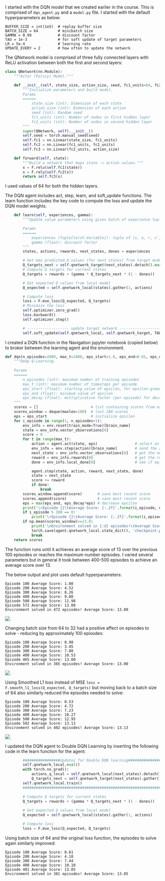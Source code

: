 I started with the DQN model that we created earlier in the course.  This is comprised of ```dqn_agent.py``` and a ```model.py``` file.  I started with the default hyperparameters as below:
```
BUFFER_SIZE = int(1e5)  # replay buffer size
BATCH_SIZE = 64         # minibatch size
GAMMA = 0.99            # discount factor
TAU = 1e-3              # for soft update of target parameters
LR = 5e-4               # learning rate 
UPDATE_EVERY = 2        # how often to update the network
```
The QNetwork model is comprised of three fully connected layers with ReLU activation between both the first and second layers:
```python
class QNetwork(nn.Module):
    """Actor (Policy) Model."""

    def __init__(self, state_size, action_size, seed, fc1_units=64, fc2_units=64):
        """Initialize parameters and build model.
        Params
        ======
            state_size (int): Dimension of each state
            action_size (int): Dimension of each action
            seed (int): Random seed
            fc1_units (int): Number of nodes in first hidden layer
            fc2_units (int): Number of nodes in second hidden layer
        """
        super(QNetwork, self).__init__()
        self.seed = torch.manual_seed(seed)
        self.fc1 = nn.Linear(state_size, fc1_units)
        self.fc2 = nn.Linear(fc1_units, fc2_units)
        self.fc3 = nn.Linear(fc2_units, action_size)

    def forward(self, state):
        """Build a network that maps state -> action values."""
        x = F.relu(self.fc1(state))
        x = F.relu(self.fc2(x))
        return self.fc3(x)
```
I used values of 64 for both the hidden layers.

The DQN agent includes act, step, learn, and soft_update functions.  The learn function includes the key code to compute the loss and update the DQN model weights.
```python
    def learn(self, experiences, gamma):
        """Update value parameters using given batch of experience tuples.

        Params
        ======
            experiences (Tuple[torch.Variable]): tuple of (s, a, r, s', done) tuples 
            gamma (float): discount factor
        """
        states, actions, rewards, next_states, dones = experiences

        # Get max predicted Q values (for next states) from target model
        Q_targets_next = self.qnetwork_target(next_states).detach().max(1)[0].unsqueeze(1)
        # Compute Q targets for current states 
        Q_targets = rewards + (gamma * Q_targets_next * (1 - dones))

        # Get expected Q values from local model
        Q_expected = self.qnetwork_local(states).gather(1, actions)

        # Compute loss
        loss = F.mse_loss(Q_expected, Q_targets)
        # Minimize the loss
        self.optimizer.zero_grad()
        loss.backward()
        self.optimizer.step()

        # ------------------- update target network ------------------- #
        self.soft_update(self.qnetwork_local, self.qnetwork_target, TAU)                     
```

I created a DQN function in the Navigation jupyter notebook (copied below) to broker between the learning agent and the environment.  
```python
def dqn(n_episodes=2000, max_t=1000, eps_start=1.0, eps_end=0.01, eps_decay=0.995):
    """Deep Q-Learning.
    
    Params
    ======
        n_episodes (int): maximum number of training episodes
        max_t (int): maximum number of timesteps per episode
        eps_start (float): starting value of epsilon, for epsilon-greedy action selection
        eps_end (float): minimum value of epsilon
        eps_decay (float): multiplicative factor (per episode) for decreasing epsilon
    """
    scores = []                        # list containing scores from each episode
    scores_window = deque(maxlen=100)  # last 100 scores
    eps = eps_start                    # initialize epsilon
    for i_episode in range(1, n_episodes+1):
        env_info = env.reset(train_mode=True)[brain_name]
        state = env_info.vector_observations[0]
        score = 0
        for t in range(max_t):
            action = agent.act(state, eps)                 # select an action
            env_info = env.step(action)[brain_name]        # send the action to the environment
            next_state = env_info.vector_observations[0]   # get the next state
            reward = env_info.rewards[0]                   # get the reward
            done = env_info.local_done[0]                  # see if episode has finished

            agent.step(state, action, reward, next_state, done)
            state = next_state
            score += reward
            if done:
                break 
        scores_window.append(score)       # save most recent score
        scores.append(score)              # save most recent score
        eps = max(eps_end, eps_decay*eps) # decrease epsilon
        print('\rEpisode {}\tAverage Score: {:.2f}'.format(i_episode, np.mean(scores_window)), end="")
        if i_episode % 100 == 0:
            print('\rEpisode {}\tAverage Score: {:.2f}'.format(i_episode, np.mean(scores_window)))
        if np.mean(scores_window)>=13.0:
            print('\nEnvironment solved in {:d} episodes!\tAverage Score: {:.2f}'.format(i_episode-100, np.mean(scores_window)))
            torch.save(agent.qnetwork_local.state_dict(), 'checkpoint.pth')
            break
    return scores
```

The function runs until it achieves an average score of 13 over the previous 100 episodes or reaches the maximum number episodes.  I varied several parameters but in general it took between 400-500 episodes to achieve an average score over 13.  

The below output and plot uses default hyperparameters:

```
Episode 100	Average Score: 1.00
Episode 200	Average Score: 4.52
Episode 300	Average Score: 8.26
Episode 400	Average Score: 9.80
Episode 500	Average Score: 11.98
Episode 572	Average Score: 13.00
Environment solved in 472 episodes!	Average Score: 13.00
```
![](https://github.com/kejohns19/Udacity_DRLN/blob/master/images/learning_rate_mse_dqn.png?raw=true)

Changing batch size from 64 to 32 had a positive affect on episodes to solve - reducing by approximately 100 episodes:
```
Episode 100	Average Score: 0.90
Episode 200	Average Score: 3.45
Episode 300	Average Score: 7.80
Episode 400	Average Score: 10.53
Episode 465	Average Score: 13.00
Environment solved in 365 episodes!	Average Score: 13.00
```
![](https://github.com/kejohns19/Udacity_DRLN/blob/master/images/learning_rate_mse_dqn_bs32.png?raw=true)

Using Smoothed L1 loss instead of MSE ```loss = F.smooth_l1_loss(Q_expected, Q_targets)``` but moving back to a batch size of 64 also similarly reduced the episodes needed to solve:
```
Episode 100	Average Score: 0.53
Episode 200	Average Score: 4.72
Episode 300	Average Score: 7.23
Episode 400	Average Score: 10.27
Episode 500	Average Score: 12.95
Episode 502	Average Score: 13.13
Environment solved in 402 episodes!	Average Score: 13.13
```
![](https://github.com/kejohns19/Udacity_DRLN/blob/master/images/learning_rate_mse_dqn_smoothed_L1.png?raw=true)

I updated the DQN agent to Double DQN Learning by inserting the following code in the learn function for the agent:
```python
        #################Updates for Double DQN learning###########################
        self.qnetwork_local.eval()
        with torch.no_grad():
            actions_q_local = self.qnetwork_local(next_states).detach().max(1)[1].unsqueeze(1).long()
            Q_targets_next = self.qnetwork_target(next_states).gather(1,actions_q_local)
        self.qnetwork_local.train()
        ############################################################################

        # Compute Q targets for current states 
        Q_targets = rewards + (gamma * Q_targets_next * (1 - dones))
        
        # Get expected Q values from local model
        Q_expected = self.qnetwork_local(states).gather(1, actions)

        # Compute loss
        loss = F.mse_loss(Q_expected, Q_targets)
```
Using batch size of 64 and the original loss function, the episodes to solve again similarly improved:
```
Episode 100	Average Score: 0.61
Episode 200	Average Score: 4.10
Episode 300	Average Score: 7.44
Episode 400	Average Score: 10.10
Episode 481	Average Score: 13.05
Environment solved in 381 episodes!	Average Score: 13.05
```
